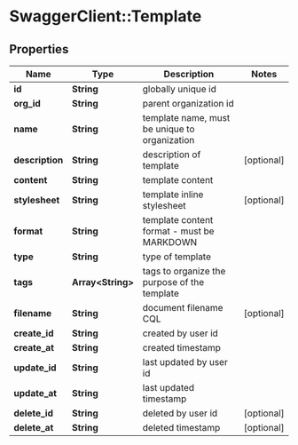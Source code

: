 # SwaggerClient::Template

## Properties
Name | Type | Description | Notes
------------ | ------------- | ------------- | -------------
**id** | **String** | globally unique id | 
**org_id** | **String** | parent organization id | 
**name** | **String** | template name, must be unique to organization | 
**description** | **String** | description of template | [optional] 
**content** | **String** | template content | 
**stylesheet** | **String** | template inline stylesheet | [optional] 
**format** | **String** | template content format - must be MARKDOWN | 
**type** | **String** | type of template | 
**tags** | **Array&lt;String&gt;** | tags to organize the purpose of the template | 
**filename** | **String** | document filename CQL | [optional] 
**create_id** | **String** | created by user id | 
**create_at** | **String** | created timestamp | 
**update_id** | **String** | last updated by user id | 
**update_at** | **String** | last updated timestamp | 
**delete_id** | **String** | deleted by user id | [optional] 
**delete_at** | **String** | deleted timestamp | [optional] 


